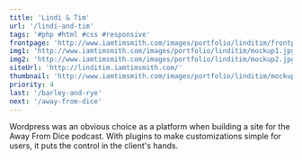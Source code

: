 ```yaml
---
title: 'Lindi & Tim'
url: '/lindi-and-tim'
tags: '#php #html #css #responsive'
frontpage: 'http://www.iamtimsmith.com/images/portfolio/linditim/frontpage.jpg'
img1: 'http://www.iamtimsmith.com/images/portfolio/linditim/mockup1.jpg'
img2: 'http://www.iamtimsmith.com/images/portfolio/linditim/mockup2.jpg'
siteUrl: 'http://linditim.iamtimsmith.com/'
thumbnail: 'http://www.iamtimsmith.com/images/portfolio/linditim/mockup1.jpg'
priority: 4
last: '/barley-and-rye'
next: '/away-from-dice'
---
```

Wordpress was an obvious choice as a platform when building a site for the Away From Dice podcast. With plugins to make customizations simple for users, it puts the control in the client's hands.

